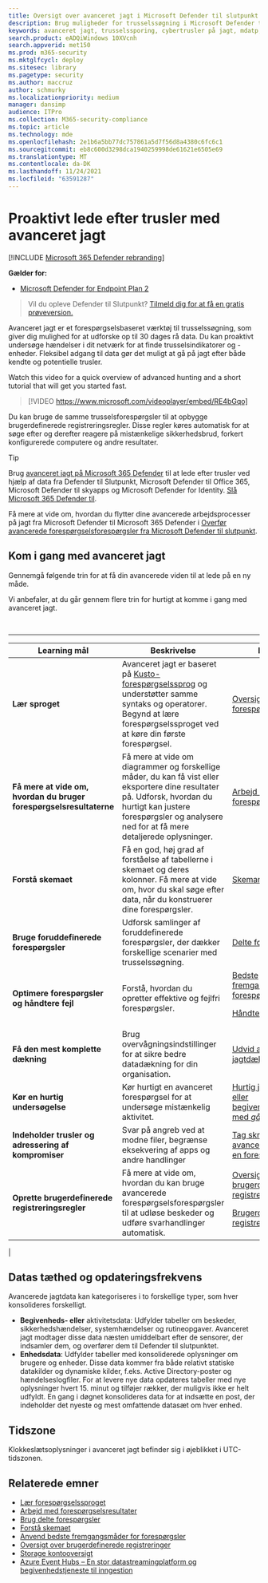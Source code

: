 ```yaml
---
title: Oversigt over avanceret jagt i Microsoft Defender til slutpunkt
description: Brug muligheder for trusselssøgning i Microsoft Defender til slutpunkt til at oprette forespørgsler, der finder trusler og fanger i dit netværk
keywords: avanceret jagt, trusselssporing, cybertrusler på jagt, mdatp, microsoft defender atp, microsoft defender for slutpunkt, wdatp, søgning, forespørgsel, telemetri, brugerdefinerede registreringer, skema, kusto, tidszone, UTC
search.product: eADQiWindows 10XVcnh
search.appverid: met150
ms.prod: m365-security
ms.mktglfcycl: deploy
ms.sitesec: library
ms.pagetype: security
ms.author: maccruz
author: schmurky
ms.localizationpriority: medium
manager: dansimp
audience: ITPro
ms.collection: M365-security-compliance
ms.topic: article
ms.technology: mde
ms.openlocfilehash: 2e1b6a5bb77dc757861a5d7f56d8a4380c6fc6c1
ms.sourcegitcommit: eb8c600d3298dca1940259998de61621e6505e69
ms.translationtype: MT
ms.contentlocale: da-DK
ms.lasthandoff: 11/24/2021
ms.locfileid: "63591287"
---
```

# <a name="proactively-hunt-for-threats-with-advanced-hunting"></a>Proaktivt lede efter trusler med avanceret jagt

[!INCLUDE [Microsoft 365 Defender rebranding](../../includes/microsoft-defender.md)]

**Gælder for:**
- [Microsoft Defender for Endpoint Plan 2](https://go.microsoft.com/fwlink/?linkid=2154037)

> Vil du opleve Defender til Slutpunkt? [Tilmeld dig for at få en gratis prøveversion.](https://signup.microsoft.com/create-account/signup?products=7f379fee-c4f9-4278-b0a1-e4c8c2fcdf7e&ru=https://aka.ms/MDEp2OpenTrial?ocid=docs-wdatp-advancedhunting-abovefoldlink)

Avanceret jagt er et forespørgselsbaseret værktøj til trusselssøgning, som giver dig mulighed for at udforske op til 30 dages rå data. Du kan proaktivt undersøge hændelser i dit netværk for at finde trusselsindikatorer og -enheder. Fleksibel adgang til data gør det muligt at gå på jagt efter både kendte og potentielle trusler.

Watch this video for a quick overview of advanced hunting and a short tutorial that will get you started fast.

> [!VIDEO https://www.microsoft.com/videoplayer/embed/RE4bGqo]

Du kan bruge de samme trusselsforespørgsler til at opbygge brugerdefinerede registreringsregler. Disse regler køres automatisk for at søge efter og derefter reagere på mistænkelige sikkerhedsbrud, forkert konfigurerede computere og andre resultater.

> [!TIP]
> Brug [avanceret jagt på Microsoft 365 Defender](/microsoft-365/security/defender/advanced-hunting-overview) til at lede efter trusler ved hjælp af data fra Defender til Slutpunkt, Microsoft Defender til Office 365, Microsoft Defender til skyapps og Microsoft Defender for Identity. [Slå Microsoft 365 Defender til](/microsoft-365/security/defender/m365d-enable).

Få mere at vide om, hvordan du flytter dine avancerede arbejdsprocesser på jagt fra Microsoft Defender til Microsoft 365 Defender i [Overfør avancerede forespørgselsforespørgsler fra Microsoft Defender til slutpunkt](/microsoft-365/security/defender/advanced-hunting-migrate-from-mde).

## <a name="get-started-with-advanced-hunting"></a>Kom i gang med avanceret jagt

Gennemgå følgende trin for at få din avancerede viden til at lede på en ny måde.

Vi anbefaler, at du går gennem flere trin for hurtigt at komme i gang med avanceret jagt.

<br>

****

|Learning mål|Beskrivelse|Ressource|
|---|---|---|
|**Lær sproget**|Avanceret jagt er baseret på [Kusto-forespørgselssprog](/azure/kusto/query/) og understøtter samme syntaks og operatorer. Begynd at lære forespørgselssproget ved at køre din første forespørgsel.|[Oversigt over forespørgselssprog](advanced-hunting-query-language.md)|
|**Få mere at vide om, hvordan du bruger forespørgselsresultaterne**|Få mere at vide om diagrammer og forskellige måder, du kan få vist eller eksportere dine resultater på. Udforsk, hvordan du hurtigt kan justere forespørgsler og analysere ned for at få mere detaljerede oplysninger.|[Arbejd med forespørgselsresultater](advanced-hunting-query-results.md)|
|**Forstå skemaet**|Få en god, høj grad af forståelse af tabellerne i skemaet og deres kolonner. Få mere at vide om, hvor du skal søge efter data, når du konstruerer dine forespørgsler.|[Skemareference](advanced-hunting-schema-reference.md)|
|**Bruge foruddefinerede forespørgsler**|Udforsk samlinger af foruddefinerede forespørgsler, der dækker forskellige scenarier med trusselssøgning.|[Delte forespørgsler](advanced-hunting-shared-queries.md)|
|**Optimere forespørgsler og håndtere fejl**|Forstå, hvordan du opretter effektive og fejlfri forespørgsler.|[Bedste fremgangsmåder for forespørgsler](advanced-hunting-best-practices.md) <p> [Håndtere fejl](advanced-hunting-errors.md)|
|**Få den mest komplette dækning**|Brug overvågningsindstillinger for at sikre bedre datadækning for din organisation.|[Udvid avanceret jagtdækning](advanced-hunting-extend-data.md)|
|**Kør en hurtig undersøgelse**|Kør hurtigt en avanceret forespørgsel for at undersøge mistænkelig aktivitet.|[Hurtig jagt på enheds- eller begivenhedsoplysninger med *gå på jagt*](advanced-hunting-go-hunt.md)|
|**Indeholder trusler og adressering af kompromiser**|Svar på angreb ved at modne filer, begrænse eksekvering af apps og andre handlinger|[Tag skridtet videre med avancerede resultater af en forespørgsel](advanced-hunting-take-action.md)|
|**Oprette brugerdefinerede registreringsregler**|Få mere at vide om, hvordan du kan bruge avancerede forespørgselsforespørgsler til at udløse beskeder og udføre svarhandlinger automatisk.|[Oversigt over brugerdefinerede registreringer](overview-custom-detections.md) <p> [Brugerdefinerede registreringsregler](custom-detection-rules.md)|
|

## <a name="data-freshness-and-update-frequency"></a>Datas tæthed og opdateringsfrekvens

Avancerede jagtdata kan kategoriseres i to forskellige typer, som hver konsolideres forskelligt.

- **Begivenheds- eller** aktivitetsdata: Udfylder tabeller om beskeder, sikkerhedshændelser, systemhændelser og rutineopgaver. Avanceret jagt modtager disse data næsten umiddelbart efter de sensorer, der indsamler dem, og overfører dem til Defender til slutpunktet.
- **Enhedsdata**: Udfylder tabeller med konsoliderede oplysninger om brugere og enheder. Disse data kommer fra både relativt statiske datakilder og dynamiske kilder, f.eks. Active Directory-poster og hændelseslogfiler. For at levere nye data opdateres tabeller med nye oplysninger hvert 15. minut og tilføjer rækker, der muligvis ikke er helt udfyldt. En gang i døgnet konsolideres data for at indsætte en post, der indeholder det nyeste og mest omfattende datasæt om hver enhed.

## <a name="time-zone"></a>Tidszone

Klokkeslætsoplysninger i avanceret jagt befinder sig i øjeblikket i UTC-tidszonen.

## <a name="related-topics"></a>Relaterede emner

- [Lær forespørgselssproget](advanced-hunting-query-language.md)
- [Arbejd med forespørgselsresultater](advanced-hunting-query-results.md)
- [Brug delte forespørgsler](advanced-hunting-shared-queries.md)
- [Forstå skemaet](advanced-hunting-schema-reference.md)
- [Anvend bedste fremgangsmåder for forespørgsler](advanced-hunting-best-practices.md)
- [Oversigt over brugerdefinerede registreringer](overview-custom-detections.md)
- [Storage kontooversigt](/azure/storage/common/storage-account-overview)
- [Azure Event Hubs – En stor datastreamingplatform og begivenhedstjeneste til inngestion](/azure/event-hubs/event-hubs-about)
